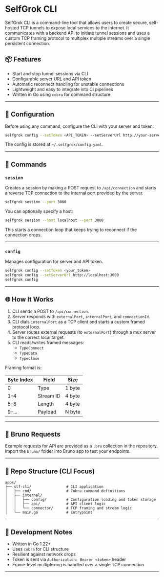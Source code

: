 # SelfGrok CLI

SelfGrok CLI is a command-line tool that allows users to create secure, self-hosted TCP tunnels to expose local services to the internet. It communicates with a backend API to initiate tunnel sessions and uses a custom TCP framing protocol to multiplex multiple streams over a single persistent connection.

## 📦 Features

- Start and stop tunnel sessions via CLI
- Configurable server URL and API token
- Automatic reconnect handling for unstable connections
- Lightweight and easy to integrate into CI pipelines
- Written in Go using `cobra` for command structure

---

## 🔧 Configuration

Before using any command, configure the CLI with your server and token:

```bash
selfgrok config --setToken <API_TOKEN> --setServerUrl http://your-server.com
```

The config is stored at `~/.selfgrok/config.yaml`.

---

## 🚀 Commands

### `session`

Creates a session by making a POST request to `/api/connection` and starts a reverse TCP connection to the internal port provided by the server.

```bash
selfgrok session --port 3000
```

You can optionally specify a host:

```bash
selfgrok session --host localhost --port 3000
```

This starts a connection loop that keeps trying to reconnect if the connection drops.

---

### `config`

Manages configuration for server and API token.

```bash
selfgrok config --setToken <your_token>
selfgrok config --setServerUrl http://localhost:3000
selfgrok config
```

---

## 🌐 How It Works

1. CLI sends a POST to `/api/connection`.
2. Server responds with `externalPort`, `internalPort`, and `connectionId`.
3. CLI dials `internalPort` as a TCP client and starts a custom framed protocol loop.
4. Server routes external requests (to `externalPort`) through a mux server to the correct local target.
5. CLI reads/writes framed messages:
   - `TypeConnect`
   - `TypeData`
   - `TypeClose`

Framing format is:

| Byte Index | Field     | Size   |
| ---------- | --------- | ------ |
| 0          | Type      | 1 byte |
| 1–4        | Stream ID | 4 byte |
| 5–8        | Length    | 4 byte |
| 9–...      | Payload   | N byte |

---

## 🧪 Bruno Requests

Example requests for API are provided as a `.bru` collection in the repository. Import the `bruno/` folder into Bruno app to test your endpoints.

---

## 📁 Repo Structure (CLI Focus)

```
apps/
├── slf-cli/                # CLI application
│   ├── cmd/                # Cobra command definitions
│   ├── internal/
│   │   ├── config/         # Configuration loading and token storage
│   │   ├── api/            # API client logic
│   │   └── connector/      # TCP framing and stream logic
│   └── main.go             # Entrypoint
```

---

## 🧠 Development Notes

- Written in Go 1.22+
- Uses `cobra` for CLI structure
- Resilient against network drops
- Token is sent via `Authorization: Bearer <token>` header
- Frame-level multiplexing is handled over a single TCP connection

---
